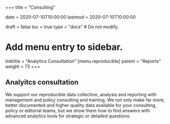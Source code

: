 +++
title = "Consulting"

date = 2020-07-10T10:00:00
lastmod = 2020-07-10T10:00:00

draft = false
toc = true
type = "docs"  # Do not modify.

# Add menu entry to sidebar.
linktitle = "Analytics Consultation"
[menu.reproducible]
  parent = "Reports"
  weight = 73
+++

## Analyitcs consultation

We support our reproducible data collection, analysis and reporting with management and policy consulting and training.  We not only make far more, better documented and higher quality data available for your consulting, policy or editorial teams, but we show them how to find answers with advanced analytics tools for strategic or detailed questions.
